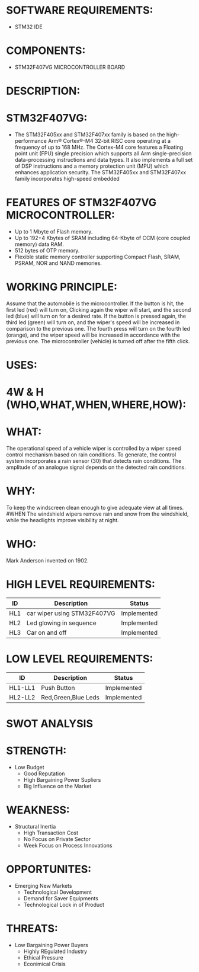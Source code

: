 # SOFTWARE REQUIREMENTS:
   * STM32 IDE
# COMPONENTS:
   * STM32F407VG MICROCONTROLLER BOARD
# DESCRIPTION:
# STM32F407VG:
   * The STM32F405xx and STM32F407xx family is based on the high-performance Arm® Cortex®-M4 32-bit RISC core operating at a frequency of up to 168 MHz. The Cortex-M4 core features a Floating point unit (FPU) single precision which supports all Arm single-precision data-processing instructions and data types. It also implements a full set of DSP instructions and a memory protection unit (MPU) which enhances application security. The STM32F405xx and STM32F407xx family incorporates high-speed embedded
# FEATURES OF STM32F407VG MICROCONTROLLER:
   * Up to 1 Mbyte of Flash memory.
   * Up to 192+4 Kbytes of SRAM including 64-Kbyte of CCM (core coupled memory) data RAM.
   * 512 bytes of OTP memory.
   * Flexible static memory controller supporting Compact Flash, SRAM, PSRAM, NOR and NAND memories.
# WORKING PRINCIPLE:
   Assume that the automobile is the microcontroller. If the button is hit, the first led (red) will turn on, Clicking again the wiper will start, and the second led (blue) will turn on for a desired rate. If the button is pressed again, the third led (green) will turn on, and the wiper's speed will be increased in comparison to the previous one. The fourth press will turn on the fourth led (orange), and the wiper speed will be increased in accordance with the previous one. The microcontroller (vehicle) is turned off after the fifth click.
# USES:
# 4W & H (WHO,WHAT,WHEN,WHERE,HOW):
# WHAT:
 The operational speed of a vehicle wiper is controlled by a wiper speed control mechanism based on rain conditions. To generate, the control system incorporates a rain sensor (30) that detects rain conditions. The amplitude of an analogue signal depends on the detected rain conditions.

# WHY:
To keep the windscreen clean enough to give adequate view at all times. #WHEN The windshield wipers remove rain and snow from the windshield, while the headlights improve visibility at night.

# WHO:
Mark Anderson invented on 1902.
# HIGH LEVEL REQUIREMENTS:
| ID	 | Description | Status |
| ------------- | ------------- | ------ |
| HL1		  | car wiper using STM32F407VG  |   Implemented      |
| HL2	    | Led glowing in sequence      |   Implemented      |
| HL3		  | Car on and off               |   Implemented      |

# LOW LEVEL REQUIREMENTS:
| ID	            | Description          | Status |
| -------------   | -------------        | ------ |
| HL1-LL1				  | Push Button          |   Implemented      |
| HL2-LL2         | Red,Green,Blue Leds  |   Implemented      |

# SWOT ANALYSIS
# STRENGTH:
   * Low Budget
     * Good Reputation
     * High Bargaining Power Supliers
     * Big Influence on the Market
 # WEAKNESS:
 * Structural Inertia
     * High Transaction Cost
     * No Focus on Private Sector
     * Week Focus on Process Innovations
  # OPPORTUNITES:
   * Emerging New Markets
     * Technological Development
     * Demand for Saver Equipments
     * Technological Lock in of Product
  # THREATS:
   * Low Bargaining Power Buyers
     * Highly REgulated Industry
     * Ethical Pressure
     * Econimical Crisis

